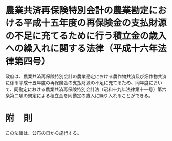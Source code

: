 # 農業共済再保険特別会計の農業勘定における平成十五年度の再保険金の支払財源の不足に充てるために行う積立金の歳入への繰入れに関する法律（平成十六年法律第四号）
政府は、農業共済再保険特別会計の農業勘定における農作物共済及び畑作物共済に係る平成十五年度の再保険金の支払財源の不足に充てるため、同年度において、同勘定における農業共済再保険特別会計法（昭和十九年法律第十一号）第六条第二項の規定による積立金を同勘定の歳入に繰り入れることができる。
# 附　則
この法律は、公布の日から施行する。

